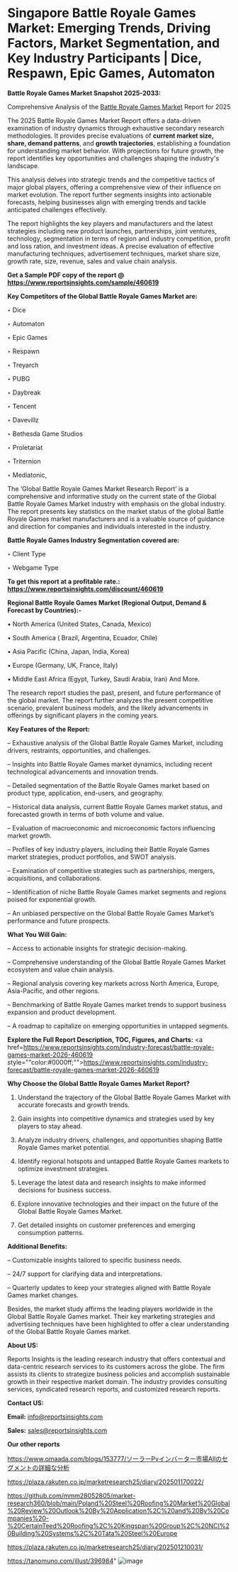 # Singapore Battle Royale Games Market: Emerging Trends, Driving Factors, Market Segmentation, and Key Industry Participants | Dice, Respawn, Epic Games, Automaton

<strong>Battle Royale Games Market Snapshot 2025-2033:</strong>

Comprehensive Analysis of the <a href=https://www.reportsinsights.com/sample/460619>Battle Royale Games Market</a> Report for 2025

The 2025 Battle Royale Games Market Report offers a data-driven examination of industry dynamics through exhaustive secondary research methodologies. It provides precise evaluations of <strong>current market size, share, demand patterns</strong>, and <strong>growth trajectories</strong>, establishing a foundation for understanding market behavior. With projections for future growth, the report identifies key opportunities and challenges shaping the industry's landscape.

This analysis delves into strategic trends and the competitive tactics of major global players, offering a comprehensive view of their influence on market evolution. The report further segments insights into actionable forecasts, helping businesses align with emerging trends and tackle anticipated challenges effectively.

The report highlights the key players and manufacturers and the latest strategies including new product launches, partnerships, joint ventures, technology, segmentation in terms of region and industry competition, profit and loss ration, and investment ideas. A precise evaluation of effective manufacturing techniques, advertisement techniques, market share size, growth rate, size, revenue, sales and value chain analysis.

<strong>Get a Sample PDF copy of the report @ <a href=https://www.reportsinsights.com/sample/460619 style=color:#0000ff;>https://www.reportsinsights.com/sample/460619</a></strong>

<strong>Key Competitors of the Global Battle Royale Games Market are:</strong>

‣ Dice

‣ Automaton

‣ Epic Games

‣ Respawn

‣ Treyarch

‣ PUBG

‣ Daybreak

‣ Tencent

‣ Davevillz

‣ Bethesda Game Studios

‣ Proletariat

‣ Triternion

‣ Mediatonic,

The ‘Global Battle Royale Games Market Research Report’ is a comprehensive and informative study on the current state of the Global Battle Royale Games Market industry with emphasis on the global industry. The report presents key statistics on the market status of the global Battle Royale Games market manufacturers and is a valuable source of guidance and direction for companies and individuals interested in the industry.

<strong>Battle Royale Games Industry Segmentation covered are:</strong>

‣ Client Type

‣ Webgame Type

<strong>To get this report at a profitable rate.: <a href=https://www.reportsinsights.com/discount/460619 style=color:#0000ff;>https://www.reportsinsights.com/discount/460619</a></strong>

<strong>Regional Battle Royale Games Market (Regional Output, Demand &amp; Forecast by Countries):-</strong>

• North America (United States, Canada, Mexico)

• South America ( Brazil, Argentina, Ecuador, Chile)

• Asia Pacific (China, Japan, India, Korea)

• Europe (Germany, UK, France, Italy)

• Middle East Africa (Egypt, Turkey, Saudi Arabia, Iran) And More.

The research report studies the past, present, and future performance of the global market. The report further analyzes the present competitive scenario, prevalent business models, and the likely advancements in offerings by significant players in the coming years.

<strong>Key Features of the Report:</strong>

– Exhaustive analysis of the Global Battle Royale Games Market, including drivers, restraints, opportunities, and challenges.

– Insights into Battle Royale Games market dynamics, including recent technological advancements and innovation trends.

– Detailed segmentation of the Battle Royale Games market based on product type, application, end-users, and geography.

– Historical data analysis, current Battle Royale Games market status, and forecasted growth in terms of both volume and value.

– Evaluation of macroeconomic and microeconomic factors influencing market growth.

– Profiles of key industry players, including their Battle Royale Games market strategies, product portfolios, and SWOT analysis.

– Examination of competitive strategies such as partnerships, mergers, acquisitions, and collaborations.

– Identification of niche Battle Royale Games market segments and regions poised for exponential growth.

– An unbiased perspective on the Global Battle Royale Games Market’s performance and future prospects.

<strong>What You Will Gain:</strong>

– Access to actionable insights for strategic decision-making.

– Comprehensive understanding of the Global Battle Royale Games Market ecosystem and value chain analysis.

– Regional analysis covering key markets across North America, Europe, Asia-Pacific, and other regions.

– Benchmarking of Battle Royale Games market trends to support business expansion and product development.

– A roadmap to capitalize on emerging opportunities in untapped segments.

<strong>Explore the Full Report Description, TOC, Figures, and Charts:</strong>
<a href=https://www.reportsinsights.com/industry-forecast/battle-royale-games-market-2026-460619 style=""color:#0000ff;"">https://www.reportsinsights.com/industry-forecast/battle-royale-games-market-2026-460619</a>

<strong>Why Choose the Global Battle Royale Games Market Report?</strong>

1. Understand the trajectory of the Global Battle Royale Games Market with accurate forecasts and growth trends.

2. Gain insights into competitive dynamics and strategies used by key players to stay ahead.

3. Analyze industry drivers, challenges, and opportunities shaping Battle Royale Games market potential.

4. Identify regional hotspots and untapped Battle Royale Games markets to optimize investment strategies.

5. Leverage the latest data and research insights to make informed decisions for business success.

6. Explore innovative technologies and their impact on the future of the Global Battle Royale Games Market.

7. Get detailed insights on customer preferences and emerging consumption patterns.

<strong>Additional Benefits:</strong>

– Customizable insights tailored to specific business needs.

– 24/7 support for clarifying data and interpretations.

– Quarterly updates to keep your strategies aligned with Battle Royale Games market changes.

Besides, the market study affirms the leading players worldwide in the Global Battle Royale Games market. Their key marketing strategies and advertising techniques have been highlighted to offer a clear understanding of the Global Battle Royale Games market.

<strong><strong>About US</strong>:</strong>

Reports Insights is the leading research industry that offers contextual and data-centric research services to its customers across the globe. The firm assists its clients to strategize business policies and accomplish sustainable growth in their respective market domain. The industry provides consulting services, syndicated research reports, and customized research reports.

<strong>Contact US:</strong>

<p class=><b>Email:</b> <a href=mailto:info@reportsinsights.com>info@reportsinsights.com</a></p>
<p class=><b>Sales:</b> <a href=mailto:sales@reportsinsights.com>sales@reportsinsights.com</a></p>

<strong>Our other reports</strong>

<a href=https://www.omaada.com/blogs/153777/ソーラーPvインバーター市場Allのセグメントの詳細な分析>https://www.omaada.com/blogs/153777/ソーラーPvインバーター市場Allのセグメントの詳細な分析</a>

<a href=https://plaza.rakuten.co.jp/marketresearch25/diary/202501170022/>https://plaza.rakuten.co.jp/marketresearch25/diary/202501170022/</a>

<a href=https://github.com/mmm28052805/market-research360/blob/main/Poland%20Steel%20Roofing%20Market%20Global%20Review%20Outlook%20By%20Application%2C%20and%20By%20Companies%20-%20CertainTeed%20Roofing%2C%20Kingspan%20Group%2C%20NCI%20Building%20Systems%2C%20Tata%20Steel%20Europe>https://github.com/mmm28052805/market-research360/blob/main/Poland%20Steel%20Roofing%20Market%20Global%20Review%20Outlook%20By%20Application%2C%20and%20By%20Companies%20-%20CertainTeed%20Roofing%2C%20Kingspan%20Group%2C%20NCI%20Building%20Systems%2C%20Tata%20Steel%20Europe</a>

<a href=https://plaza.rakuten.co.jp/marketresearch25/diary/202501210031/>https://plaza.rakuten.co.jp/marketresearch25/diary/202501210031/</a>

<a href=https://tanomuno.com/illust/396984>https://tanomuno.com/illust/396984</a>"
![image](https://github.com/user-attachments/assets/2aa8e965-067c-4ae7-96a6-60df3098bca3)
